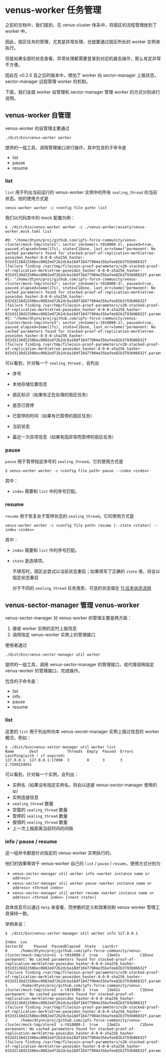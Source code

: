 # venus-worker 任务管理

之前的文档中，我们提到，在 venus-cluster 体系中，将扇区的流程管理放到了 worker 中。

因此，扇区任务的管理，尤其是异常处理，也就要通过扇区所处的 worker 实例来执行。

但是如果全部的状态查看、异常处理都需要登录到对应机器去操作，那么肯定非常不方便。

因此在 v0.2.0 及之后的版本中，增加了 worker 向 sector-manager 上报状态，sector-manager 远程管理 worker 的机制。

下面，我们会就 worker 自管理和 sector-manager 管理 worker 的方式分别进行说明。



## venus-worker 自管理

venus-worker 的自管理主要通过

```
./dist/bin/venus-worker worker
```

提供的一组工具，调用管理接口进行操作，其中包含的子命令是

- list
- pause
- resume



### list

`list` 用于列出当前运行的 venus-worker 实例中的所有 `sealing_thread` 的当前状态。他的使用方式是

```
venus-worker worker -c <config file path> list
```



我们以代码库中的 mock 配置为例：

```
$ ./dist/bin/venus-worker worker -c ./venus-worker/assets/venus-worker.mock.toml list

#0: "/home/dtynn/proj/github.com/ipfs-force-community/venus-cluster/mock-tmp/store1"; sector_id=Some(s-t010000-2), paused=true, paused_elapsed=Some(17s), state=C1Done, last_err=Some("permanent: No cached parameters found for stacked-proof-of-replication-merkletree-poseidon_hasher-8-0-0-sha256_hasher-032d3138d22506ec0082ed72b2dcba18df18477904e35bafee82b3793b06832f [failure finding /var/tmp/filecoin-proof-parameters/v28-stacked-proof-of-replication-merkletree-poseidon_hasher-8-0-0-sha256_hasher-032d3138d22506ec0082ed72b2dcba18df18477904e35bafee82b3793b06832f.params]")
#1: "/home/dtynn/proj/github.com/ipfs-force-community/venus-cluster/mock-tmp/store2"; sector_id=Some(s-t010000-3), paused=true, paused_elapsed=Some(17s), state=C1Done, last_err=Some("permanent: No cached parameters found for stacked-proof-of-replication-merkletree-poseidon_hasher-8-0-0-sha256_hasher-032d3138d22506ec0082ed72b2dcba18df18477904e35bafee82b3793b06832f [failure finding /var/tmp/filecoin-proof-parameters/v28-stacked-proof-of-replication-merkletree-poseidon_hasher-8-0-0-sha256_hasher-032d3138d22506ec0082ed72b2dcba18df18477904e35bafee82b3793b06832f.params]")
#2: "/home/dtynn/proj/github.com/ipfs-force-community/venus-cluster/mock-tmp/store3"; sector_id=Some(s-t010000-1), paused=true, paused_elapsed=Some(17s), state=C1Done, last_err=Some("permanent: No cached parameters found for stacked-proof-of-replication-merkletree-poseidon_hasher-8-0-0-sha256_hasher-032d3138d22506ec0082ed72b2dcba18df18477904e35bafee82b3793b06832f [failure finding /var/tmp/filecoin-proof-parameters/v28-stacked-proof-of-replication-merkletree-poseidon_hasher-8-0-0-sha256_hasher-032d3138d22506ec0082ed72b2dcba18df18477904e35bafee82b3793b06832f.params]")
```

可以看到，针对每一个 `sealing_thread` ，会列出

- 序号

- 本地存储位置信息
- 扇区标识（如果有正在处理的扇区任务）
- 是否已暂停
- 已暂停的时间（如果有已暂停的扇区任务）
- 当前状态
- 最近一次异常信息（如果有因异常而暂停的扇区任务）



### pause

`pause` 用于暂停指定序号的 `sealing_thread`。它的使用方式是

```
$ venus-worker worker -c <config file path> pause --index <index>
```

其中：

- `index` 需要和 `list` 中的序号匹配。



### resume

`resume` 用于恢复处于暂停状态的 `sealing_thread`。它的使用方式是

```
venus-worker worker -c <config file path> resume [--state <state>] --index <index>
```

其中：

- `index` 需要和 `list` 中的序号匹配。

- `state` 是选填项。

  不填写时，扇区会尝试以当前状态重启；如果填写了正确的 `state` 值，将会以指定状态重启

  对于不同的 `sealing_thread` 任务类型，可选的状态值在 [11.任务状态流转](./11.任务状态流转.md)



## venus-sector-manager 管理 venus-worker

venus-sector-manager 对 venus-worker 的管理主要是两方面：

1. 接收 worker 实例的定时上报信息
2. 调用指定 venus-worker 实例上的管理接口

使用者通过

```
./dist/bin/venus-sector-manager util worker
```

提供的一组工具，调用 venus-sector-manager 的管理接口，或代理调用指定 venus-worker 的管理接口，完成操作。

包含的子命令是：

- list
- info
- pause
- resume



### list

这里的 `list` 用于列出所向本 venus-secotr-manager 实例上报过信息的 worker 概况，例如：

```
$ ./dist/bin/venus-sector-manager util worker list
Name       Dest             Threads  Empty  Paused  Errors  LastPing(with ! if expired)
127.0.0.1  127.0.0.1:17890  3        0      3       3       2.756922465s
```

可以看到，针对每一个实例，会列出：

- 实例名（如果没有指定实例名，则会以连接 venus-sector-manager 使用的 ip）
- 实例连接信息
- `sealing_thread` 数量
- 空载的 `sealing_thread` 数量
- 暂停的 `sealing_thread` 数量
- 报错的 `sealing_thread` 数量
- 上一次上报距离当前时间的间隔



### info / pause / resume

这一组命令都是针对指定的 venus-worker 实例执行的。

他们的效果等效于 venus-worker 自己的 `list` / `pause` / `resume`，使用方式分别为

- `venus-sector-manager util worker info <worker instance name or address>`
- `venus-sector-manager util worker pause <worker instance name or address> <thread index>`
- `venus-sector-manager util worker resume <worker instance name or address> <thread index> [<next state>]`

具体信息可以通过 `help` 来查看，而参数的定义和效果则和 venus-worker 管理工具保持一致。

举例来说：

```
$ ./dist/bin/venus-sector-manager util worker info 127.0.0.1

Index  Loc                                                                             SectorID     Paused  PausedElapsed  State   LastErr
0      /home/dtynn/proj/github.com/ipfs-force-community/venus-cluster/mock-tmp/store1  s-t010000-2  true    13m42s         C1Done  permanent: No cached parameters found for stacked-proof-of-replication-merkletree-poseidon_hasher-8-0-0-sha256_hasher-032d3138d22506ec0082ed72b2dcba18df18477904e35bafee82b3793b06832f [failure finding /var/tmp/filecoin-proof-parameters/v28-stacked-proof-of-replication-merkletree-poseidon_hasher-8-0-0-sha256_hasher-032d3138d22506ec0082ed72b2dcba18df18477904e35bafee82b3793b06832f.params]
1      /home/dtynn/proj/github.com/ipfs-force-community/venus-cluster/mock-tmp/store2  s-t010000-3  true    13m42s         C1Done  permanent: No cached parameters found for stacked-proof-of-replication-merkletree-poseidon_hasher-8-0-0-sha256_hasher-032d3138d22506ec0082ed72b2dcba18df18477904e35bafee82b3793b06832f [failure finding /var/tmp/filecoin-proof-parameters/v28-stacked-proof-of-replication-merkletree-poseidon_hasher-8-0-0-sha256_hasher-032d3138d22506ec0082ed72b2dcba18df18477904e35bafee82b3793b06832f.params]
2      /home/dtynn/proj/github.com/ipfs-force-community/venus-cluster/mock-tmp/store3  s-t010000-1  true    13m42s         C1Done  permanent: No cached parameters found for stacked-proof-of-replication-merkletree-poseidon_hasher-8-0-0-sha256_hasher-032d3138d22506ec0082ed72b2dcba18df18477904e35bafee82b3793b06832f [failure finding /var/tmp/filecoin-proof-parameters/v28-stacked-proof-of-replication-merkletree-poseidon_hasher-8-0-0-sha256_hasher-032d3138d22506ec0082ed72b2dcba18df18477904e35bafee82b3793b06832f.params]
```

